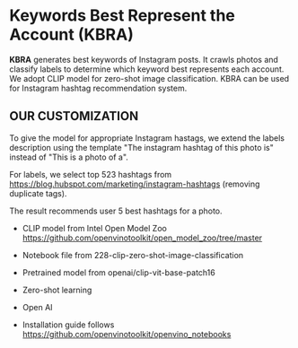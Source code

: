 # Keywords Best Represent the Account (KBRA)

<b>KBRA</b> generates best keywords of Instagram posts. It crawls photos and classify labels to determine which keyword best represents each account. 
We adopt CLIP model for zero-shot image classification. KBRA can be used for Instagram hashtag recommendation system.


## OUR CUSTOMIZATION

To give the model for appropriate Instagram hastags, we extend the labels description using the template "The instagram hashtag of this photo is" instead of "This is a photo of a".

For labels, we select top 523 hashtags from https://blog.hubspot.com/marketing/instagram-hashtags (removing duplicate tags).

The result recommends user 5 best hashtags for a photo. 

* CLIP model from Intel Open Model Zoo
https://github.com/openvinotoolkit/open_model_zoo/tree/master

* Notebook file from 228-clip-zero-shot-image-classification
* Pretrained model from openai/clip-vit-base-patch16
* Zero-shot learning
* Open AI


* Installation guide follows https://github.com/openvinotoolkit/openvino_notebooks 
